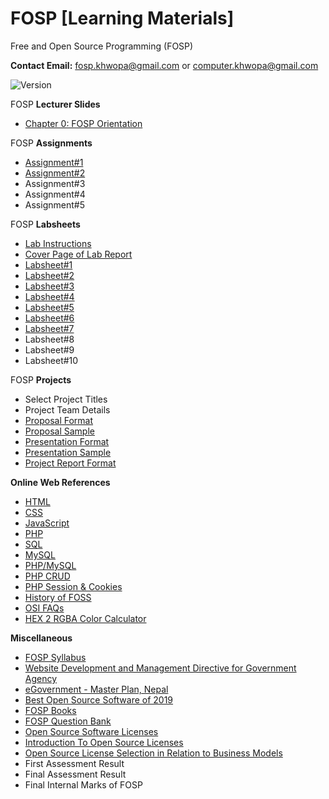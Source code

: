 # FOSP [Learning Materials]
Free and Open Source Programming (FOSP)

**Contact Email:** fosp.khwopa@gmail.com or computer.khwopa@gmail.com

 ![Version](https://img.shields.io/badge/version-1.0-blue.svg)

FOSP **Lecturer Slides**
- [Chapter 0: FOSP Orientation](https://github.com/Khwopa/FOSP/blob/master/Ch0_FOSP_Orientation.pdf)

FOSP **Assignments**
- [Assignment#1](https://github.com/Khwopa/FOSP/blob/master/FOSP_Assignments/Assignment_1.pdf)
- [Assignment#2](https://github.com/Khwopa/FOSP/blob/master/FOSP_Assignments/Assignment_2.pdf)
- Assignment#3
- Assignment#4
- Assignment#5

FOSP **Labsheets**
- [Lab Instructions](https://github.com/Khwopa/FOSP/blob/master/FOSP_Labsheets/01_Lab_Instructions.pdf)
- [Cover Page of Lab Report](https://github.com/Khwopa/FOSP/blob/master/FOSP_Labsheets/01_Cover_Page_of_Lab_Report.pdf)
- [Labsheet#1](https://github.com/Khwopa/FOSP/blob/master/FOSP_Labsheets/Labsheet_1.pdf)
- [Labsheet#2](https://github.com/Khwopa/FOSP/blob/master/FOSP_Labsheets/Labsheet_2.pdf)
- [Labsheet#3](https://github.com/Khwopa/FOSP/blob/master/FOSP_Labsheets/Labsheet_3.pdf)
- [Labsheet#4](https://github.com/Khwopa/FOSP/blob/master/FOSP_Labsheets/Labsheet_4.pdf)
- [Labsheet#5](https://github.com/Khwopa/FOSP/blob/master/FOSP_Labsheets/Labsheet_5.pdf)
- [Labsheet#6](https://github.com/Khwopa/FOSP/blob/master/FOSP_Labsheets/Labsheet_6.pdf)
- [Labsheet#7](https://github.com/Khwopa/FOSP/blob/master/FOSP_Labsheets/Labsheet_7.pdf)
- Labsheet#8
- Labsheet#9
- Labsheet#10

FOSP **Projects**
- Select Project Titles
- Project Team Details
- [Proposal Format](https://drive.google.com/file/d/1hW2ivtfwjxNxQ09_eKIHQqZtGUK9U9LX/view?usp=sharing)
- [Proposal Sample](https://drive.google.com/file/d/1I_c2ICOGeGwBkW0tCM_f3v0Z2TBRlIB3/view?usp=sharing)
- [Presentation Format](https://drive.google.com/file/d/1zIPpnIvtOX3uGDxn_Xl5Zq408kBy_5JV/view?usp=sharing)
- [Presentation Sample](https://drive.google.com/file/d/1aMDTYm-qgx-PZSj-jidrMokG2iQyBhFH/view?usp=sharing)
- [Project Report Format](https://drive.google.com/file/d/1EdgNBNvSogAdGpSETENOCaqPf_zmEEuv/view?usp=sharing)

**Online Web References**
- [HTML](https://www.w3schools.com/html/html_intro.asp)
- [CSS](https://www.w3schools.com/css/css_intro.asp)
- [JavaScript](https://www.w3schools.com/js/js_intro.asp)
- [PHP](https://www.tutorialspoint.com/php/php_introduction.htm)
- [SQL](https://www.w3schools.com/sql/)
- [MySQL](https://www.w3schools.com/php/php_mysql_intro.asp)
- [PHP/MySQL](https://www.w3schools.com/php/php_mysql_intro.asp)
- [PHP CRUD](https://codingcyber.org/simple-crud-application-php-mysql-5855/)
- [PHP Session & Cookies](https://www.guru99.com/cookies-and-sessions.html)
- [History of FOSS](https://en.wikipedia.org/wiki/History_of_free_and_open-source_software)
- [OSI FAQs](https://opensource.org/faq)
- [HEX 2 RGBA Color Calculator](http://hex2rgba.devoth.com/)

**Miscellaneous**
- [FOSP Syllabus](https://github.com/Khwopa/FOSP/blob/master/FOSP_Syllabus.pdf)
- [Website Development and Management Directive for Government Agency](https://github.com/Khwopa/FOSP/blob/master/Website_Development_and_Management_Directive_for_Government_Agency.pdf)
- [eGovernment - Master Plan, Nepal](https://github.com/Khwopa/FOSP/blob/master/Nepal_eGovernment_MasterPlan.pdf)
- [Best Open Source Software of 2019](https://www.techradar.com/best/best-open-source-software)
- [FOSP Books](https://github.com/Khwopa/FOSP/issues/7)
- [FOSP Question Bank](https://github.com/Khwopa/FOSP/tree/master/FOSP_Questions)
- [Open Source Software Licenses](https://www.youtube.com/watch?v=HLAhwTE6RiU)
- [Introduction To Open Source Licenses](https://www.slideshare.net/leypascua/introduction-to-open-source-licenses)
- [Open Source License Selection in Relation to Business Models](https://timreview.ca/article/416)
- First Assessment Result
- Final Assessment Result
- Final Internal Marks of FOSP
